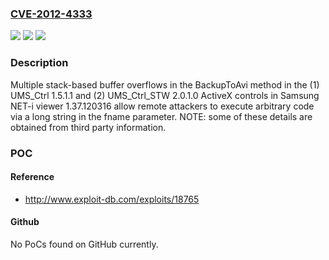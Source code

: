 ### [CVE-2012-4333](https://cve.mitre.org/cgi-bin/cvename.cgi?name=CVE-2012-4333)
![](https://img.shields.io/static/v1?label=Product&message=n%2Fa&color=blue)
![](https://img.shields.io/static/v1?label=Version&message=n%2Fa&color=blue)
![](https://img.shields.io/static/v1?label=Vulnerability&message=n%2Fa&color=brighgreen)

### Description

Multiple stack-based buffer overflows in the BackupToAvi method in the (1) UMS_Ctrl 1.5.1.1 and (2) UMS_Ctrl_STW 2.0.1.0 ActiveX controls in Samsung NET-i viewer 1.37.120316 allow remote attackers to execute arbitrary code via a long string in the fname parameter.  NOTE: some of these details are obtained from third party information.

### POC

#### Reference
- http://www.exploit-db.com/exploits/18765

#### Github
No PoCs found on GitHub currently.

